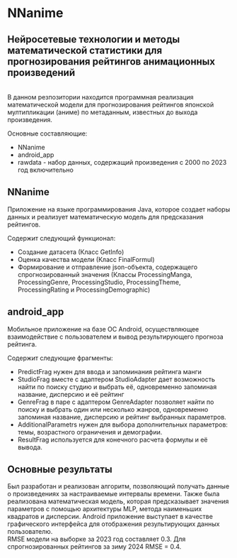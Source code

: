 # NNanime
## Нейросетевые технологии и методы математической статистики для прогнозирования рейтингов анимационных произведений
\
В данном резпозитории находится программная реализация математической модели для прогнозирования рейтингов японской мултипликации (аниме) по метаданным, известных до выхода произведения.

Основные составляющие:

- NNanime
- android_app
- rawdata - набор данных, содержащий произведения с 2000 по 2023 год включительно

## NNanime

Приложение на языке программирования Java, которое создает наборы данных и реализует математическую модель для предсказания рейтингов.

Содержит следующий функционал:
- Создание датасета (Класс GetInfo)
- Оценка качества модели (Класс FinalFormul)
- Формирование и отправление json-объекта, содержащего спрогнозированный значения (Классы ProcessingManga, ProcessingGenre, ProcessingStudio, ProcessingTheme, ProcessingRating и ProcessingDemographic)  

## android_app

Мобильное приложение на базе ОС Android, осуществляющее взаимодействие с пользователем и вывод результирующего прогноза рейтинга.

Содержит следующие фрагменты:
- PredictFrag нужен для ввода и запоминания рейтинга манги
- StudioFrag вместе с адаптером StudioAdapter дает возможность найти по поиску студию и выбрать её, одновременно запоминая название, дисперсию и её рейтинг
- GenreFrag в паре с адаптером GenreAdapter позволяет найти по поиску и выбрать один или несколько жанров, одновременно запоминая название, дисперсию и рейтинг выбранных параметров.
- AdditionalParametrs нужен для выбора дополнительных параметров: темы, возрастного ограничения и демографии. 
- ResultFrag используется для конечного расчета формулы и её вывода.

## Основные результаты

Был разработан и реализован алгоритм, позволяющий получать данные о произведениях за настраиваемые интервалы времени. Также была реализована математическая модель, которая предсказывает значения параметров с помощью архитектуры MLP, метода наименьших квадратов и дисперсии. Android приложение выступает в качестве графического интерфейса для отображения результирующих данных пользователю. 
\
RMSE модели на выборке за 2023 год составляет 0.3. Для спрогнозированных рейтингов за зиму 2024 RMSE = 0.4. 
